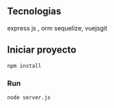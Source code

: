 ## Tecnologias
express js  , orm sequelize, vuejsgit   
## Iniciar proyecto
```
npm install
```

### Run
```
node server.js
```
